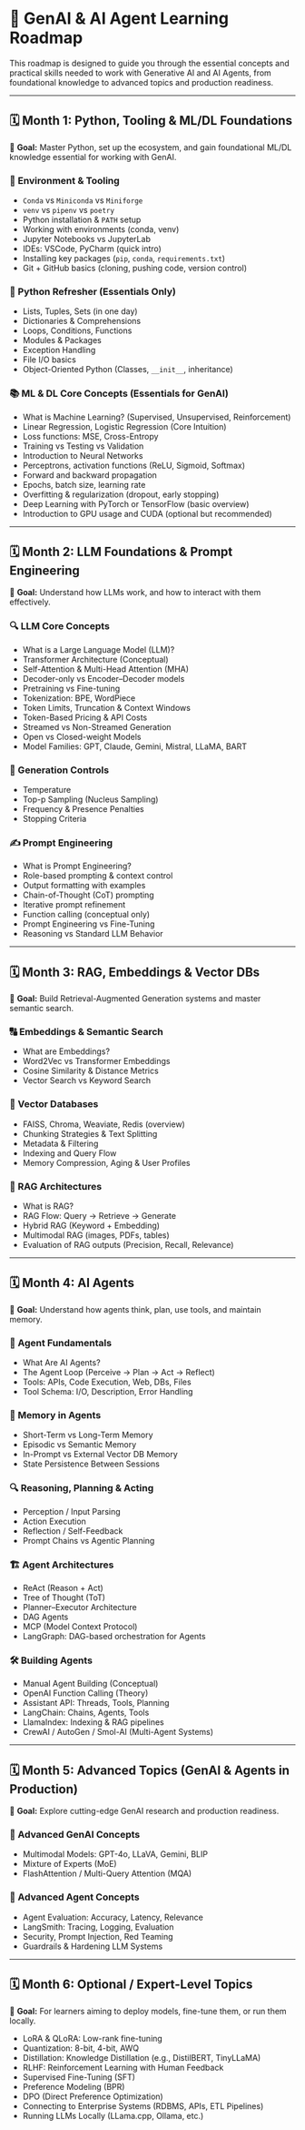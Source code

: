 # 🚀 GenAI & AI Agent Learning Roadmap

This roadmap is designed to guide you through the essential concepts and practical skills needed to work with Generative AI and AI Agents, from foundational knowledge to advanced topics and production readiness.

---

## 🗓️ Month 1: Python, Tooling & ML/DL Foundations
🎯 **Goal:** Master Python, set up the ecosystem, and gain foundational ML/DL knowledge essential for working with GenAI.

### 🔧 Environment & Tooling
*   `Conda` vs `Miniconda` vs `Miniforge`
*   `venv` vs `pipenv` vs `poetry`
*   Python installation & `PATH` setup
*   Working with environments (conda, venv)
*   Jupyter Notebooks vs JupyterLab
*   IDEs: VSCode, PyCharm (quick intro)
*   Installing key packages (`pip`, `conda`, `requirements.txt`)
*   Git + GitHub basics (cloning, pushing code, version control)

### 🐍 Python Refresher (Essentials Only)
*   Lists, Tuples, Sets (in one day)
*   Dictionaries & Comprehensions
*   Loops, Conditions, Functions
*   Modules & Packages
*   Exception Handling
*   File I/O basics
*   Object-Oriented Python (Classes, `__init__`, inheritance)

### 📚 ML & DL Core Concepts (Essentials for GenAI)
*   What is Machine Learning? (Supervised, Unsupervised, Reinforcement)
*   Linear Regression, Logistic Regression (Core Intuition)
*   Loss functions: MSE, Cross-Entropy
*   Training vs Testing vs Validation
*   Introduction to Neural Networks
*   Perceptrons, activation functions (ReLU, Sigmoid, Softmax)
*   Forward and backward propagation
*   Epochs, batch size, learning rate
*   Overfitting & regularization (dropout, early stopping)
*   Deep Learning with PyTorch or TensorFlow (basic overview)
*   Introduction to GPU usage and CUDA (optional but recommended)

---

## 🗓️ Month 2: LLM Foundations & Prompt Engineering
🎯 **Goal:** Understand how LLMs work, and how to interact with them effectively.

### 🔍 LLM Core Concepts
*   What is a Large Language Model (LLM)?
*   Transformer Architecture (Conceptual)
*   Self-Attention & Multi-Head Attention (MHA)
*   Decoder-only vs Encoder–Decoder models
*   Pretraining vs Fine-tuning
*   Tokenization: BPE, WordPiece
*   Token Limits, Truncation & Context Windows
*   Token-Based Pricing & API Costs
*   Streamed vs Non-Streamed Generation
*   Open vs Closed-weight Models
*   Model Families: GPT, Claude, Gemini, Mistral, LLaMA, BART

### 🔧 Generation Controls
*   Temperature
*   Top-p Sampling (Nucleus Sampling)
*   Frequency & Presence Penalties
*   Stopping Criteria

### ✍️ Prompt Engineering
*   What is Prompt Engineering?
*   Role-based prompting & context control
*   Output formatting with examples
*   Chain-of-Thought (CoT) prompting
*   Iterative prompt refinement
*   Function calling (conceptual only)
*   Prompt Engineering vs Fine-Tuning
*   Reasoning vs Standard LLM Behavior

---

## 🗓️ Month 3: RAG, Embeddings & Vector DBs
🎯 **Goal:** Build Retrieval-Augmented Generation systems and master semantic search.

### 🔠 Embeddings & Semantic Search
*   What are Embeddings?
*   Word2Vec vs Transformer Embeddings
*   Cosine Similarity & Distance Metrics
*   Vector Search vs Keyword Search

### 🧱 Vector Databases
*   FAISS, Chroma, Weaviate, Redis (overview)
*   Chunking Strategies & Text Splitting
*   Metadata & Filtering
*   Indexing and Query Flow
*   Memory Compression, Aging & User Profiles

### 🔄 RAG Architectures
*   What is RAG?
*   RAG Flow: Query → Retrieve → Generate
*   Hybrid RAG (Keyword + Embedding)
*   Multimodal RAG (images, PDFs, tables)
*   Evaluation of RAG outputs (Precision, Recall, Relevance)

---

## 🗓️ Month 4: AI Agents
🎯 **Goal:** Understand how agents think, plan, use tools, and maintain memory.

### 🧠 Agent Fundamentals
*   What Are AI Agents?
*   The Agent Loop (Perceive → Plan → Act → Reflect)
*   Tools: APIs, Code Execution, Web, DBs, Files
*   Tool Schema: I/O, Description, Error Handling

### 🧠 Memory in Agents
*   Short-Term vs Long-Term Memory
*   Episodic vs Semantic Memory
*   In-Prompt vs External Vector DB Memory
*   State Persistence Between Sessions

### 🔍 Reasoning, Planning & Acting
*   Perception / Input Parsing
*   Action Execution
*   Reflection / Self-Feedback
*   Prompt Chains vs Agentic Planning

### 🏗 Agent Architectures
*   ReAct (Reason + Act)
*   Tree of Thought (ToT)
*   Planner–Executor Architecture
*   DAG Agents
*   MCP (Model Context Protocol)
*   LangGraph: DAG-based orchestration for Agents

### 🛠 Building Agents
*   Manual Agent Building (Conceptual)
*   OpenAI Function Calling (Theory)
*   Assistant API: Threads, Tools, Planning
*   LangChain: Chains, Agents, Tools
*   LlamaIndex: Indexing & RAG pipelines
*   CrewAI / AutoGen / Smol-AI (Multi-Agent Systems)

---

## 🗓️ Month 5: Advanced Topics (GenAI & Agents in Production)
🎯 **Goal:** Explore cutting-edge GenAI research and production readiness.

### 🧠 Advanced GenAI Concepts
*   Multimodal Models: GPT-4o, LLaVA, Gemini, BLIP
*   Mixture of Experts (MoE)
*   FlashAttention / Multi-Query Attention (MQA)

### 🧠 Advanced Agent Concepts
*   Agent Evaluation: Accuracy, Latency, Relevance
*   LangSmith: Tracing, Logging, Evaluation
*   Security, Prompt Injection, Red Teaming
*   Guardrails & Hardening LLM Systems

---

## 🗓️ Month 6: Optional / Expert-Level Topics
🎯 **Goal:** For learners aiming to deploy models, fine-tune them, or run them locally.

*   LoRA & QLoRA: Low-rank fine-tuning
*   Quantization: 8-bit, 4-bit, AWQ
*   Distillation: Knowledge Distillation (e.g., DistilBERT, TinyLLaMA)
*   RLHF: Reinforcement Learning with Human Feedback
*   Supervised Fine-Tuning (SFT)
*   Preference Modeling (BPR)
*   DPO (Direct Preference Optimization)
*   Connecting to Enterprise Systems (RDBMS, APIs, ETL Pipelines)
*   Running LLMs Locally (LLama.cpp, Ollama, etc.)
